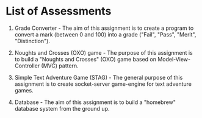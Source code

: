 # List of Assessments

1. Grade Converter - 
The aim of this assignment is to create a program to convert a mark (between 0 and 100) into a grade ("Fail", "Pass", "Merit", "Distinction").

1. Noughts and Crosses (OXO) game - 
The purpose of this assignment is to build a "Noughts and Crosses" (OXO) game based on Model-View-Controller (MVC) pattern.

1. Simple Text Adventure Game (STAG) - 
The general purpose of this assignment is to create socket-server game-engine for text adventure games.

1. Database - 
The aim of this assignment is to build a "homebrew" database system from the ground up.
